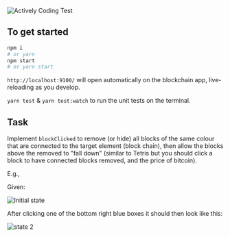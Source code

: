 ![Actively Coding Test](https://d1qb2nb5cznatu.cloudfront.net/startups/i/4167157-14c67fcf812c9c85896724d0a8fe85a2-medium_jpg.jpg?buster=1512360378)

## To get started

```sh
npm i
# or yarn
npm start
# or yarn start
```

`http://localhost:9100/` will open automatically on the blockchain app, live-reloading as you develop.

`yarn test` & `yarn test:watch` to run the unit tests on the terminal.

## Task

Implement `blockClicked` to remove (or hide) all blocks of the same colour that are connected to the target element (block chain), then allow the blocks above the removed to "fall down" (similar to Tetris but you should click a block to have connected blocks removed, and the price of bitcoin).

E.g.,

Given:

![Initial state](https://trottski.s3.amazonaws.com/snaps/initial.jpg)

After clicking one of the bottom right blue boxes it should then look
like this:

![state 2](https://trottski.s3.amazonaws.com/snaps/stage2.jpg)

